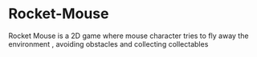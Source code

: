 # Rocket-Mouse
Rocket Mouse is a 2D game where mouse character tries to fly away the environment , avoiding obstacles and collecting collectables
